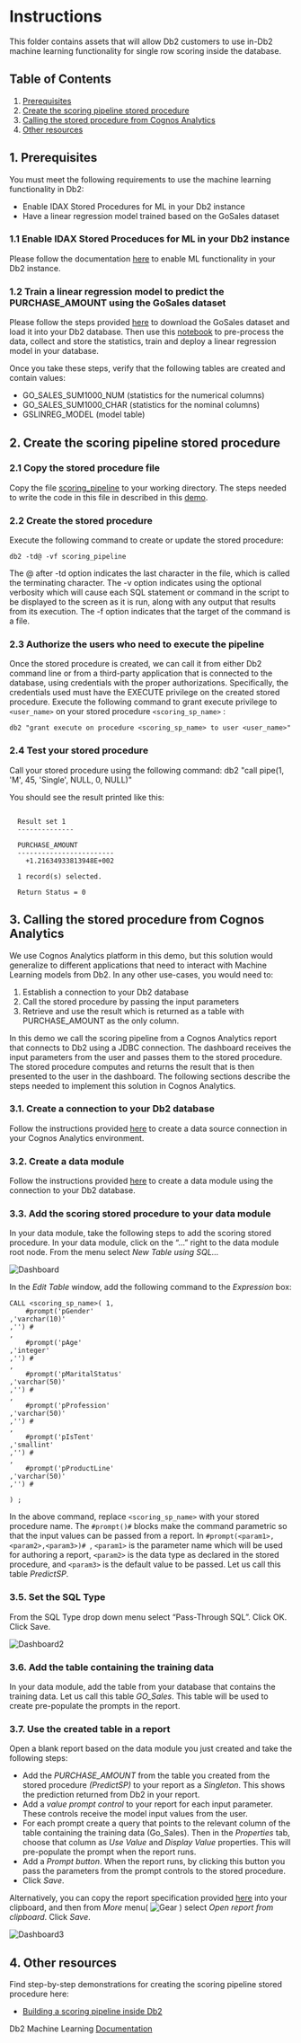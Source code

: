 # Instructions

This folder contains assets that will allow Db2 customers to use in-Db2 machine learning functionality for single row scoring inside the database.

## Table of Contents
1. [Prerequisites](#Prerequisites)
2. [Create the scoring pipeline stored procedure](#CreateSP)
3. [Calling the stored procedure from Cognos Analytics](#Cognos)
4. [Other resources](#Resources)

## 1. Prerequisites <a name="Prerequisites"></a>

You must meet the following requirements to use the machine learning functionality in Db2:
- Enable IDAX Stored Procedures for ML in your Db2 instance
- Have a linear regression model trained based on the GoSales dataset

### 1.1 Enable IDAX Stored Proceduces for ML in your Db2 instance
Please follow the documentation [here](https://www.ibm.com/support/knowledgecenter/SSEPGG_11.5.0/com.ibm.db2.luw.ml.doc/doc/ml_prereqs.html) to enable ML functionality in your Db2 instance.

### 1.2 Train a linear regression model to predict the PURCHASE_AMOUNT using the GoSales dataset

Please follow the steps provided [here](../Building%20ML%20Models%20with%20Db2/README.md) to download the GoSales dataset and load it into your Db2 database. Then use this [notebook](../Building%20ML%20Models%20with%20Db2/Notebooks/Regression_Demo.ipynb) to pre-process the data, collect and store the statistics, train and deploy a linear regression model in your database.

Once you take these steps, verify that the following tables are created and contain values:
- GO_SALES_SUM1000_NUM (statistics for the numerical columns)
- GO_SALES_SUM1000_CHAR (statistics for the nominal columns)
- GSLINREG_MODEL (model table)

## 2. Create the scoring pipeline stored procedure <a name="CreateSP"></a>
### 2.1 Copy the stored procedure file

Copy the file [scoring_pipeline](scoring_pipeline) to your working directory. The steps needed to write the code in this file in described in this [demo](https://youtu.be/kreSl8Pjazs).

### 2.2 Create the stored procedure
Execute the following command to create or update the stored procedure:

```
db2 -td@ -vf scoring_pipeline
```

The @ after -td option indicates the last character in the file, which is called the terminating character. The -v option indicates using the optional verbosity which will cause each SQL statement or command in the script to be displayed to the screen as it is run, along with any output that results from its execution. The -f option indicates that the target of the command is a file.

### 2.3 Authorize the users who need to execute the pipeline 
Once the stored procedure is created, we can call it from either Db2 command line or from a third-party application that is connected to the database, using credentials with the proper authorizations. Specifically, the credentials used must have the EXECUTE privilege on the created stored procedure. Execute the following command to grant execute privilege to `<user_name>` on your stored procedure `<scoring_sp_name>` :

```
db2 "grant execute on procedure <scoring_sp_name> to user <user_name>"
```

### 2.4 Test your stored procedure
Call your stored procedure using the following command:
db2 "call pipe(1, 'M', 45, 'Single', NULL, 0, NULL)"

You should see the result printed like this:

```

  Result set 1
  --------------

  PURCHASE_AMOUNT
  ------------------------
    +1.21634933813948E+002

  1 record(s) selected.

  Return Status = 0

```

## 3. Calling the stored procedure from Cognos Analytics <a name="Cognos"></a>

We use Cognos Analytics platform in this demo, but this solution would generalize to different applications that need to interact with Machine Learning models from Db2. In any other use-cases, you would need to: 
1)	Establish a connection to your Db2 database
2)	Call the stored procedure by passing the input parameters
3)	Retrieve and use the result which is returned as a table with PURCHASE_AMOUNT as the only column.

In this demo we call the scoring pipeline from a Cognos Analytics report that connects to Db2 using a JDBC connection. The dashboard receives the input parameters from the user and passes them to the stored procedure. The stored procedure computes and returns the result that is then presented to the user in the dashboard. The following sections describe the steps needed to implement this solution in Cognos Analytics.

### 3.1. Create a connection to your Db2 database
Follow the instructions provided [here](https://www.ibm.com/support/knowledgecenter/SSEP7J_11.1.0/com.ibm.swg.ba.cognos.ug_cra.doc/c_db2_ds.html#DB2_ds) to create a data source connection in your Cognos Analytics environment.

### 3.2. Create a data module
Follow the instructions provided [here](https://www.ibm.com/support/knowledgecenter/SSEP7J_11.0.0/com.ibm.swg.ba.cognos.ca_mdlg.doc/t_ca_mldg_src_dataserver.html) to create a data module using the connection to your Db2 database.

### 3.3. Add the scoring stored procedure to your data module
In your data module, take the following steps to add the scoring stored procedure. In your data module, click on the “…” right to the data module root node. From the menu select *New Table using SQL…* 

![Dashboard](Dashboard.png)

In the *Edit Table* window, add the following command to the *Expression* box:

```
CALL <scoring_sp_name>( 1,
    #prompt('pGender'
,'varchar(10)'
,'') #
,
    #prompt('pAge'
,'integer'
,'') #
,
    #prompt('pMaritalStatus'
,'varchar(50)'
,'') #
,
    #prompt('pProfession'
,'varchar(50)'
,'') #
,
    #prompt('pIsTent'
,'smallint'
,'') #
,
    #prompt('pProductLine'
,'varchar(50)'
,'') #

) ;
```

In the above command, replace `<scoring_sp_name>` with your stored procedure name.
The `#prompt()#` blocks make the command parametric so that the input values can be passed from a report. 
In `#prompt(<param1>,<param2>,<param3>)# `, `<param1>` is the parameter name which will be used for authoring a report,  `<param2>` is the data type as declared in the stored procedure, and `<param3>` is the default value to be passed. Let us call this table *PredictSP*.

### 3.5. Set the SQL Type
From the SQL Type drop down menu select “Pass-Through SQL”. Click OK. Click Save.

![Dashboard2](Dashboard2.png)

### 3.6. Add the table containing the training data
In your data module, add the table from your database that contains the training data. Let us call this table *GO_Sales*. This table will be used to create pre-populate the prompts in the report.

### 3.7. Use the created table in a report
Open a blank report based on the data module you just created and take the following steps:
- Add the *PURCHASE_AMOUNT* from the table you created from the stored procedure *(PredictSP)* to your report as a *Singleton*. This shows the prediction returned from Db2 in your report.
- Add a *value prompt control* to your report for each input parameter. These controls receive the model input values from the user.
- For each prompt create a query that points to the relevant column of the table containing the training data (Go_Sales). Then in the *Properties* tab, choose that column as *Use Value* and *Display Value* properties. This will pre-populate the prompt when the report runs.
- Add a *Prompt button*. When the report runs, by clicking this button you pass the parameters from the prompt controls to the stored procedure.
- Click *Save*.

Alternatively, you can copy the report specification provided [here](Cognos_Report_Specs.txt) into your clipboard, and then from *More* menu( ![Gear](Gear.png) ) select *Open report from clipboard*. Click *Save*.

![Dashboard3](Dashboard3.png)

## 4. Other resources <a name="Resources"></a>
Find step-by-step demonstrations for creating the scoring pipeline stored procedure here:
- [Building a scoring pipeline inside Db2](https://video.ibm.com/recorded/127807226)

Db2 Machine Learning [Documentation](https://www.ibm.com/support/knowledgecenter/SSEPGG_11.5.0/com.ibm.db2.luw.ml.doc/doc/ml_prereqs.html)

